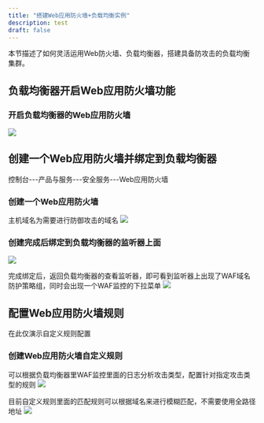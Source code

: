 ```yaml
---
title: "搭建Web应用防火墙+负载均衡实例"
description: test
draft: false
---
```


本节描述了如何灵活运用Web防火墙、负载均衡器，搭建具备防攻击的负载均衡集群。

## 负载均衡器开启Web应用防火墙功能
### 开启负载均衡器的Web应用防火墙
![](../_images/lb+waf3.png)

## 创建一个Web应用防火墙并绑定到负载均衡器

控制台---产品与服务---安全服务---Web应用防火墙

### 创建一个Web应用防火墙

主机域名为需要进行防御攻击的域名
![](../_images/lb+waf1.png)

### 创建完成后绑定到负载均衡器的监听器上面

![](../_images/lb+waf2.png)

完成绑定后，返回负载均衡器的查看监听器，即可看到监听器上出现了WAF域名防护策略组，同时会出现一个WAF监控的下拉菜单
![](../_images/lb+waf4.png)

## 配置Web应用防火墙规则
在此仅演示自定义规则配置

### 创建Web应用防火墙自定义规则
可以根据负载均衡器里WAF监控里面的日志分析攻击类型，配置针对指定攻击类型的规则
![](../_images/lb+waf5.png)

目前自定义规则里面的匹配规则可以根据域名来进行模糊匹配，不需要使用全路径地址
![](../_images/lb+waf6.png)

